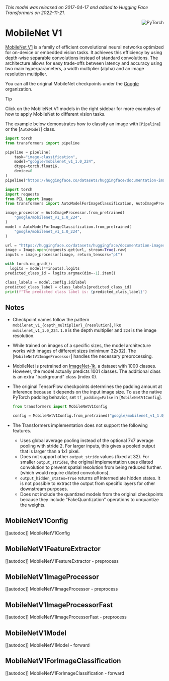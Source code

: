 <!--Copyright 2022 The HuggingFace Team. All rights reserved.

Licensed under the Apache License, Version 2.0 (the "License"); you may not use this file except in compliance with
the License. You may obtain a copy of the License at

http://www.apache.org/licenses/LICENSE-2.0

Unless required by applicable law or agreed to in writing, software distributed under the License is distributed on
an "AS IS" BASIS, WITHOUT WARRANTIES OR CONDITIONS OF ANY KIND, either express or implied. See the License for the
specific language governing permissions and limitations under the License.

⚠️ Note that this file is in Markdown but contain specific syntax for our doc-builder (similar to MDX) that may not be
rendered properly in your Markdown viewer.

-->
*This model was released on 2017-04-17 and added to Hugging Face Transformers on 2022-11-21.*

<div style="float: right;">
    <div class="flex flex-wrap space-x-1">
        <img alt="PyTorch" src="https://img.shields.io/badge/PyTorch-EE4C2C?style=flat&logo=pytorch&logoColor=white">
    </div>
</div>

# MobileNet V1

[MobileNet V1](https://huggingface.co/papers/1704.04861) is a family of efficient convolutional neural networks optimized for on-device or embedded vision tasks. It achieves this efficiency by using depth-wise separable convolutions instead of standard convolutions. The architecture allows for easy trade-offs between latency and accuracy using two main hyperparameters, a width multiplier (alpha) and an image resolution multiplier.

You can all the original MobileNet checkpoints under the [Google](https://huggingface.co/google?search_models=mobilenet) organization.

> [!TIP]
> Click on the MobileNet V1 models in the right sidebar for more examples of how to apply MobileNet to different vision tasks.

The example below demonstrates how to classify an image with [`Pipeline`] or the [`AutoModel`] class.

<hfoptions id="usage">
<hfoption id="Pipeline">

```python
import torch
from transformers import pipeline

pipeline = pipeline(
    task="image-classification",
    model="google/mobilenet_v1_1.0_224",
    dtype=torch.float16,
    device=0
)
pipeline("https://huggingface.co/datasets/huggingface/documentation-images/resolve/main/pipeline-cat-chonk.jpeg")
```

</hfoption>
<hfoption id="AutoModel">

```python
import torch
import requests
from PIL import Image
from transformers import AutoModelForImageClassification, AutoImageProcessor

image_processor = AutoImageProcessor.from_pretrained(
    "google/mobilenet_v1_1.0_224",
)
model = AutoModelForImageClassification.from_pretrained(
    "google/mobilenet_v1_1.0_224",
)

url = "https://huggingface.co/datasets/huggingface/documentation-images/resolve/main/pipeline-cat-chonk.jpeg"
image = Image.open(requests.get(url, stream=True).raw)
inputs = image_processor(image, return_tensors="pt")

with torch.no_grad():
  logits = model(**inputs).logits
predicted_class_id = logits.argmax(dim=-1).item()

class_labels = model.config.id2label
predicted_class_label = class_labels[predicted_class_id]
print(f"The predicted class label is: {predicted_class_label}")
```

</hfoption>
</hfoptions>

<!-- Quantization - Not applicable -->
<!-- Attention Visualization - Not applicable for this model type -->

## Notes

- Checkpoint names follow the pattern `mobilenet_v1_{depth_multiplier}_{resolution}`, like `mobilenet_v1_1.0_224`. `1.0` is the depth multiplier and `224` is the image resolution.
- While trained on images of a specific sizes, the model architecture works with images of different sizes (minimum 32x32). The [`MobileNetV1ImageProcessor`] handles the necessary preprocessing.
- MobileNet is pretrained on [ImageNet-1k](https://huggingface.co/datasets/imagenet-1k), a dataset with 1000 classes. However, the model actually predicts 1001 classes. The additional class is an extra "background" class (index 0).
- The original TensorFlow checkpoints determines the padding amount at inference because it depends on the input image size. To use the native PyTorch padding behavior, set `tf_padding=False` in [`MobileNetV1Config`].

    ```python
    from transformers import MobileNetV1Config

    config = MobileNetV1Config.from_pretrained("google/mobilenet_v1_1.0_224", tf_padding=True)
    ```

- The Transformers implementation does not support the following features.
  - Uses global average pooling instead of the optional 7x7 average pooling with stride 2. For larger inputs, this gives a pooled output that is larger than a 1x1 pixel.
  - Does not support other `output_stride` values (fixed at 32). For smaller `output_strides`, the original implementation uses dilated convolution to prevent spatial resolution from being reduced further. (which would require dilated convolutions).
  - `output_hidden_states=True` returns *all* intermediate hidden states. It is not possible to extract the output from specific layers for other downstream purposes.
  - Does not include the quantized models from the original checkpoints because they include "FakeQuantization" operations to unquantize the weights.

## MobileNetV1Config

[[autodoc]] MobileNetV1Config

## MobileNetV1FeatureExtractor

[[autodoc]] MobileNetV1FeatureExtractor
    - preprocess

## MobileNetV1ImageProcessor

[[autodoc]] MobileNetV1ImageProcessor
    - preprocess

## MobileNetV1ImageProcessorFast

[[autodoc]] MobileNetV1ImageProcessorFast
    - preprocess

## MobileNetV1Model

[[autodoc]] MobileNetV1Model
    - forward

## MobileNetV1ForImageClassification

[[autodoc]] MobileNetV1ForImageClassification
    - forward
